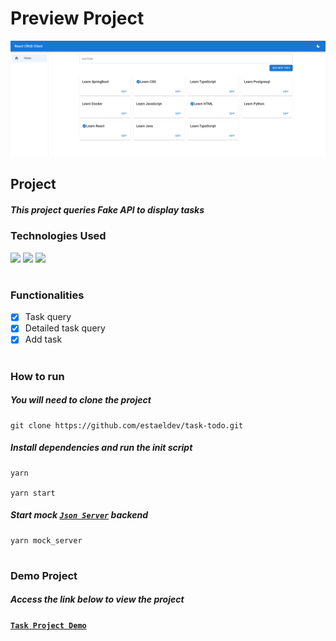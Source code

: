 # Preview Project

<img src=".github/preview.png" />

## Project

##### This project queries Fake API to display tasks

### Technologies Used

<div>
    <img width="30" src="https://cdn.jsdelivr.net/gh/devicons/devicon/icons/typescript/typescript-original.svg" />
    <img width="30" src="https://cdn.jsdelivr.net/gh/devicons/devicon/icons/react/react-original.svg" />
    <img width="30" src="https://cdn.jsdelivr.net/gh/devicons/devicon/icons/materialui/materialui-original.svg" />
</div>

#
  
### Functionalities
  - [X] Task query
  - [X] Detailed task query
  - [X] Add task

#

### How to run

##### You will need to clone the project

```
git clone https://github.com/estaeldev/task-todo.git
```

##### Install dependencies and run the init script

```
yarn

yarn start
```

##### Start mock [**`Json Server`**](https://www.npmjs.com/package/json-server) backend

```
yarn mock_server
```
#

### Demo Project

##### Access the link below to view the project

[**`Task Project Demo`**]()

#
